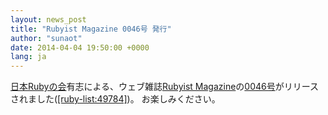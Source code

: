 ```yaml
---
layout: news_post
title: "Rubyist Magazine 0046号 発行"
author: "sunaot"
date: 2014-04-04 19:50:00 +0000
lang: ja
---
```


[日本Rubyの会][1]有志による、ウェブ雑誌[Rubyist
Magazine][2]の[0046号][3]がリリースされました([\[ruby-list:49784\]][4])。 お楽しみください。


[1]: http://ruby-no-kai.org
[2]: http://jp.rubyist.net/magazine/
[3]: http://jp.rubyist.net/magazine/?0046
[4]: http://blade.nagaokaut.ac.jp/cgi-bin/scat.rb/ruby/ruby-list/49784
